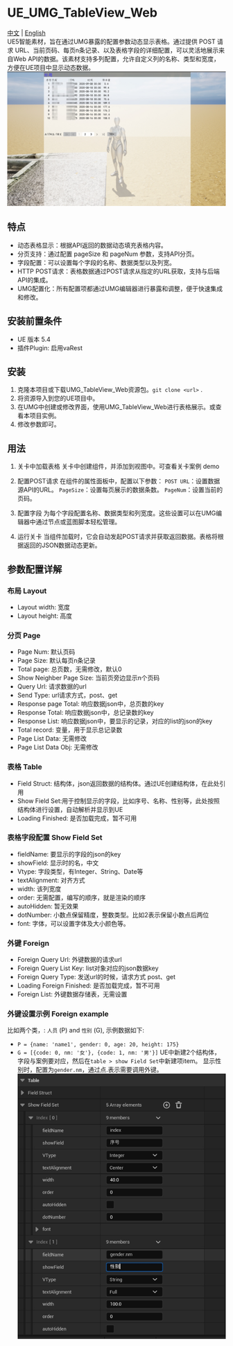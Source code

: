 # UE_UMG_TableView_Web
[中文](README_CN.md) | [English](README.md)  
UE5智能素材，旨在通过UMG暴露的配置参数动态显示表格。通过提供 POST 请求 URL、当前页码、每页n条记录、以及表格字段的详细配置，可以灵活地展示来自Web API的数据。该素材支持多列配置，允许自定义列的名称、类型和宽度，方便在UE项目中显示动态数据。  
![demo_field.png](./image/demo.png)
## 特点
- 动态表格显示：根据API返回的数据动态填充表格内容。
- 分页支持：通过配置 pageSize 和 pageNum 参数，支持API分页。
- 字段配置：可以设置每个字段的名称、数据类型以及列宽。
- HTTP POST请求：表格数据通过POST请求从指定的URL获取，支持与后端API的集成。
- UMG配置化：所有配置项都通过UMG编辑器进行暴露和调整，便于快速集成和修改。
## 安装前置条件
- UE 版本 5.4
- 插件Plugin: 启用vaRest
## 安装
1. 克隆本项目或下载UMG_TableView_Web资源包。`git clone <url>` .
2. 将资源导入到您的UE项目中。
3. 在UMG中创建或修改界面，使用UMG_TableView_Web进行表格展示。或查看本项目实例。
4. 修改参数即可。 
## 用法
1. 关卡中加载表格
   关卡中创建组件，并添加到视图中。可查看关卡案例 demo

2. 配置POST请求
   在组件的属性面板中，配置以下参数：
   `POST URL`：设置数据源API的URL。
   `PageSize`：设置每页展示的数据条数。
   `PageNum`：设置当前的页码。
3. 配置字段
   为每个字段配置名称、数据类型和列宽度。这些设置可以在UMG编辑器中通过节点或蓝图脚本轻松管理。

4. 运行关卡
   当组件加载时，它会自动发起POST请求并获取返回数据。表格将根据返回的JSON数据动态更新。
## 参数配置详解
### 布局 Layout
- Layout width: 宽度 
- Layout height: 高度
### 分页 Page
- Page Num: 默认页码
- Page Size: 默认每页n条记录
- Total page: 总页数，无需修改，默认0
- Show Neighber Page Size: 当前页旁边显示n个页码
- Query Url: 请求数据的url
- Send Type: url请求方式，post、get
- Response page Total: 响应数据json中，总页数的key
- Response Total: 响应数据json中，总记录数的key
- Response List: 响应数据json中，要显示的记录，对应的list的json的key
- Total record: 变量，用于显示总记录数
- Page List Data: 无需修改
- Page List Data Obj: 无需修改

### 表格 Table
- Field Struct: 结构体，json返回数据的结构体。通过UE创建结构体，在此处引用
- Show Field Set:用于控制显示的字段，比如序号、名称、性别等，此处按照结构体进行设置，自动解析并显示到UE  
- Loading Finished: 是否加载完成，暂不可用
### 表格字段配置 Show Field Set
- fieldName: 要显示的字段的json的key
- showField: 显示时的名，中文
- Vtype: 字段类型，有Integer、String、Date等
- textAlignment: 对齐方式
- width: 该列宽度
- order: 无需配置，编写的顺序，就是渲染的顺序
- autoHidden: 暂无效果
- dotNumber: 小数点保留精度，整数类型。比如2表示保留小数点后两位
- font: 字体，可以设置字体及大小颜色等。
### 外键 Foreign 
- Foreign Query Url: 外键数据的请求url
- Foreign Query List Key: list对象对应的json数据key
- Foreign Query Type: 发送url的时候，请求方式 post、get
- Loading Foreign Finished: 是否加载完成，暂不可用
- Foreign List: 外键数据存储表，无需设置
### 外键设置示例 Foreign example
比如两个类，: `人员` (P) and `性别` (G), 示例数据如下:
- `P = {name: 'name1', gender: 0, age: 20, height: 175}`
- `G = [{code: 0, nm: '女'}, {code: 1, nm: '男'}]` 
UE中新建2个结构体，字段与案例要对应，然后在`table > show Field Set`中新建项item。 
显示性别时，配置为`gender.nm`，通过点.表示需要调用外键。
![demo_field.png](./image/demo_field.png)
